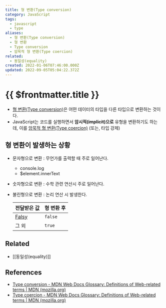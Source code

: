 ```yaml
---
title: 형 변환(Type conversion)
category: JavaScript
tags:
  - javascript
  - type
aliases:
  - 형 변환(Type conversion)
  - 형 변환
  - Type conversion
  - 암묵적 형 변환(Type coercion)
related:
  - 동일성(equality)
created: 2022-01-06T07:46:00.000Z
updated: 2022-09-05T05:04:22.372Z
---
```


# {{ $frontmatter.title }}

- [형 변환(Type conversion)](https://developer.mozilla.org/en-US/docs/Glossary/Type_Conversion)은 어떤 데이터의 타입을 다른 타입으로 변환하는 것이다.
- JavaScript는 코드를 실행하면서 **암시적(implicit)으로** 유형을 변환하기도 하는데, 이를 [암묵적 형 변환(Type coercion)](https://developer.mozilla.org/en-US/docs/Glossary/Type_coercion) (또는, 타입 강제)

## 형 변환이 발생하는 상황

- 문자형으로 변환 : 무언가를 출력할 때 주로 일어난다.
  - console.log
  - $element.innerText
- 숫자형으로 변환 : 수학 관련 연산시 주로 일어난다.
- 불린형으로 변환 : 논리 연산 시 발생한다.

  | 전달받은 값                                                      | 형 변환 후 |
  | ---------------------------------------------------------------- | ---------- |
  | [Falsy](https://developer.mozilla.org/en-US/docs/Glossary/Falsy) | `false`    |
  | 그 외                                                            | `true`     |

## Related

- [[동일성(equality)]]

## References

- [Type conversion - MDN Web Docs Glossary: Definitions of Web-related terms | MDN (mozilla.org)](https://developer.mozilla.org/en-US/docs/Glossary/Type_Conversion)
- [Type coercion - MDN Web Docs Glossary: Definitions of Web-related terms | MDN (mozilla.org)](https://developer.mozilla.org/en-US/docs/Glossary/Type_coercion)
